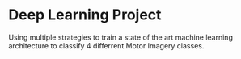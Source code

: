 # Deep Learning Project
Using multiple strategies to train a state of the art machine learning architecture to classify 4 differrent Motor Imagery classes.
